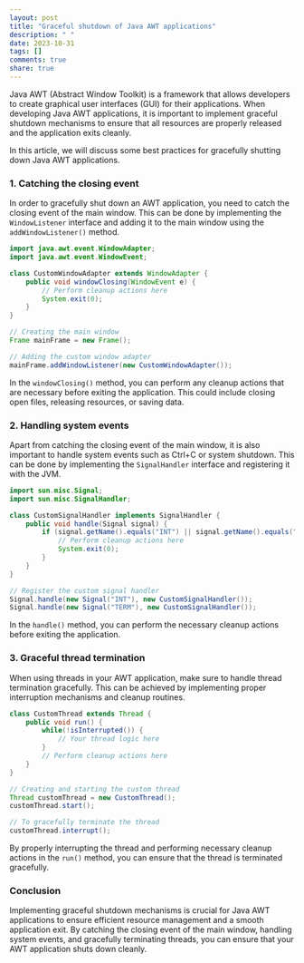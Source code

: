 ```yaml
---
layout: post
title: "Graceful shutdown of Java AWT applications"
description: " "
date: 2023-10-31
tags: []
comments: true
share: true
---
```


Java AWT (Abstract Window Toolkit) is a framework that allows developers to create graphical user interfaces (GUI) for their applications. When developing Java AWT applications, it is important to implement graceful shutdown mechanisms to ensure that all resources are properly released and the application exits cleanly.

In this article, we will discuss some best practices for gracefully shutting down Java AWT applications.

### 1. Catching the closing event

In order to gracefully shut down an AWT application, you need to catch the closing event of the main window. This can be done by implementing the `WindowListener` interface and adding it to the main window using the `addWindowListener()` method.

```java
import java.awt.event.WindowAdapter;
import java.awt.event.WindowEvent;

class CustomWindowAdapter extends WindowAdapter {
    public void windowClosing(WindowEvent e) {
        // Perform cleanup actions here
        System.exit(0);
    }
}

// Creating the main window
Frame mainFrame = new Frame();

// Adding the custom window adapter
mainFrame.addWindowListener(new CustomWindowAdapter());
```

In the `windowClosing()` method, you can perform any cleanup actions that are necessary before exiting the application. This could include closing open files, releasing resources, or saving data.

### 2. Handling system events

Apart from catching the closing event of the main window, it is also important to handle system events such as Ctrl+C or system shutdown. This can be done by implementing the `SignalHandler` interface and registering it with the JVM.

```java
import sun.misc.Signal;
import sun.misc.SignalHandler;

class CustomSignalHandler implements SignalHandler {
    public void handle(Signal signal) {
        if (signal.getName().equals("INT") || signal.getName().equals("TERM")) {
            // Perform cleanup actions here
            System.exit(0);
        }
    }
}

// Register the custom signal handler
Signal.handle(new Signal("INT"), new CustomSignalHandler());
Signal.handle(new Signal("TERM"), new CustomSignalHandler());
```

In the `handle()` method, you can perform the necessary cleanup actions before exiting the application.

### 3. Graceful thread termination

When using threads in your AWT application, make sure to handle thread termination gracefully. This can be achieved by implementing proper interruption mechanisms and cleanup routines.

```java
class CustomThread extends Thread {
    public void run() {
        while(!isInterrupted()) {
            // Your thread logic here
        }
        // Perform cleanup actions here
    }
}

// Creating and starting the custom thread
Thread customThread = new CustomThread();
customThread.start();

// To gracefully terminate the thread
customThread.interrupt();
```

By properly interrupting the thread and performing necessary cleanup actions in the `run()` method, you can ensure that the thread is terminated gracefully.

### Conclusion

Implementing graceful shutdown mechanisms is crucial for Java AWT applications to ensure efficient resource management and a smooth application exit. By catching the closing event of the main window, handling system events, and gracefully terminating threads, you can ensure that your AWT application shuts down cleanly.